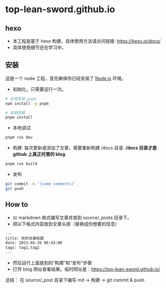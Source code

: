 # top-lean-sword.github.io

## hexo

- 本工程是基于 hexo 构建，具体使用方法请访问链接: <https://hexo.io/docs/>
- 具体使用细节还在学习中。

## 安装

这是一个 node 工程，首先确保你已经安装了 [Node.js](https://nodejs.org/) 环境。

- 初始化，只需要运行一次。

```bash
# 全局安装 pnpm
npm install -g pnpm

# 安装依赖
pnpm install
```

- 本地调试
  
```bash
pnpm run dev
```

- 构建: 每次更新或添加了文章，需要重新构建 /docs 目录. **/docs 目录才是 github 上真正托管的 blog**
  
```bash
pnpm run build
```

- 发布

```bash
git commit -m '[some comments]'
git push
```

## How to

- 以 markdown 格式编写文章并放到 source/_posts 目录下。
- 把以下格式内容放到文章头部（替换成你想要的信息）

```bash
---
title: 你的文章标题
date: 2023-04-26 09:43:00
tags: tag1,tag2
---
```

- 然后运行上面提到的“构建”和“发布”步骤
- 打开 blog 网址查看结果。临时网址是：<https://top-lean-sword.github.io/>

总结： 在 source/_post 目录下编写 md -> 构建 -> git commit & push